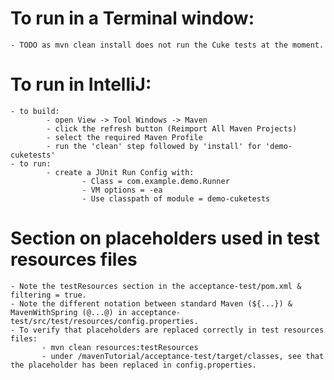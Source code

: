 # To run in a Terminal window:
    - TODO as mvn clean install does not run the Cuke tests at the moment.
        
    
# To run in IntelliJ:
    - to build:
            - open View -> Tool Windows -> Maven 
            - click the refresh button (Reimport All Maven Projects)
            - select the required Maven Profile
            - run the 'clean' step followed by 'install' for 'demo-cuketests'
    - to run:
            - create a JUnit Run Config with:
                    - Class = com.example.demo.Runner
                    - VM options = -ea
                    - Use classpath of module = demo-cuketests
        

# Section on placeholders used in test resources files
    - Note the testResources section in the acceptance-test/pom.xml & filtering = true.
    - Note the different notation between standard Maven (${...}) & MavenWithSpring (@...@) in acceptance-test/src/test/resources/config.properties.
    - To verify that placeholders are replaced correctly in test resources files:
           - mvn clean resources:testResources
           - under /mavenTutorial/acceptance-test/target/classes, see that the placeholder has been replaced in config.properties.
